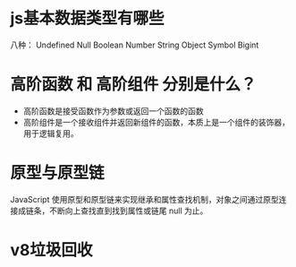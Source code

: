 # js基本数据类型有哪些
八种： Undefined Null Boolean Number String Object Symbol Bigint

# 高阶函数 和 高阶组件 分别是什么？
- 高阶函数是接受函数作为参数或返回一个函数的函数
- 高阶组件是一个接收组件并返回新组件的函数，本质上是一个组件的装饰器，用于逻辑复用。

# 原型与原型链
JavaScript 使用原型和原型链来实现继承和属性查找机制，对象之间通过原型连接成链条，不断向上查找直到找到属性或链尾 null 为止。

# v8垃圾回收



